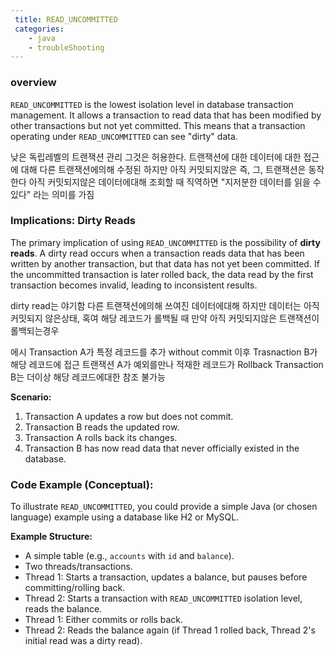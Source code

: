 ```yaml
---
 title: READ_UNCOMMITTED
 categories:
    - java
    - troubleShooting
---
```


### overview
`READ_UNCOMMITTED` is the lowest isolation level in database transaction management. It allows a transaction to read data that has been modified by other transactions but not yet committed. This means that a transaction operating under `READ_UNCOMMITTED` can see "dirty" data.


낮은 독립레벨의 트랜잭션 관리
그것은 허용한다. 트랜잭션에 대한 데이터에 대한 접근에 대해 다른 트랜잭션에의해 수정된 하지만 아직 커밋되지않은 
즉, 그, 트랜잭션은 동작한다 아직 커밋되지않은 데이터에대해 조회할 때 직역하면 "지저분한 데이터를 읽을 수 있다" 라는 의미를 가짐

### Implications: Dirty Reads
The primary implication of using `READ_UNCOMMITTED` is the possibility of **dirty reads**. A dirty read occurs when a transaction reads data that has been written by another transaction, but that data has not yet been committed. If the uncommitted transaction is later rolled back, the data read by the first transaction becomes invalid, leading to inconsistent results.

dirty read는 야기함 
다른 트랜잭션에의해 쓰여진 데이터에대해 
하지만 데이터는 아직 커밋되지 않은상태, 혹여 해당 레코드가 롤백될 때 
만약 아직 커밋되지않은 트랜잭션이 롤백되는경우 



에시
Transaction A가 특정 레코드를 추가 without commit
이후 Trasnaction B가 해당 레코드에 접근
트랜잭션 A가 예외를만나 적재한 레코드가 Rollback
Transaction B는 더이상 해당 레코드에대한 참조 불가능

**Scenario:**
1. Transaction A updates a row but does not commit.
2. Transaction B reads the updated row.
3. Transaction A rolls back its changes.
4. Transaction B has now read data that never officially existed in the database.

### Code Example (Conceptual):
To illustrate `READ_UNCOMMITTED`, you could provide a simple Java (or chosen language) example using a database like H2 or MySQL.

**Example Structure:**
- A simple table (e.g., `accounts` with `id` and `balance`).
- Two threads/transactions.
- Thread 1: Starts a transaction, updates a balance, but pauses before committing/rolling back.
- Thread 2: Starts a transaction with `READ_UNCOMMITTED` isolation level, reads the balance.
- Thread 1: Either commits or rolls back.
- Thread 2: Reads the balance again (if Thread 1 rolled back, Thread 2's initial read was a dirty read).
